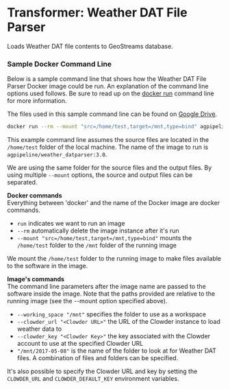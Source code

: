 # Transformer: Weather DAT File Parser

Loads Weather DAT file contents to GeoStreams database.

### Sample Docker Command Line

Below is a sample command line that shows how the Weather DAT File Parser Docker image could be run.
An explanation of the command line options used follows.
Be sure to read up on the [docker run](https://docs.docker.com/engine/reference/run/) command line for more information.

The files used in this sample command line can be found on [Google Drive](https://drive.google.com/file/d/1St8vvAqnYR4nndXjahFi8hF4U4CBYvGc/view?usp=sharing).

```sh
docker run --rm --mount "src=/home/test,target=/mnt,type=bind" agpipeline/weather_datparser:3.0 --working_space "/mnt" --clowder_url "<Clowder URL>" --clowder_key "<Clowder Key>" "/mnt/2017-05-08"
```

This example command line assumes the source files are located in the `/home/test` folder of the local machine.
The name of the image to run is `agpipeline/weather_datparser:3.0`.

We are using the same folder for the source files and the output files.
By using multiple `--mount` options, the source and output files can be separated.

**Docker commands** \
Everything between 'docker' and the name of the Docker image are docker commands.

- `run` indicates we want to run an image
- `--rm` automatically delete the image instance after it's run
- `--mount "src=/home/test,target=/mnt,type=bind"` mounts the `/home/test` folder to the `/mnt` folder of the running image

We mount the `/home/test` folder to the running image to make files available to the software in the image.

**Image's commands** \
The command line parameters after the image name are passed to the software inside the image.
Note that the paths provided are relative to the running image (see the --mount option specified above).

- `--working_space "/mnt"` specifies the folder to use as a workspace
- `--clowder_url "<Clowder URL>"` the URL of the Clowder instance to load weather data to
- `--clowder_key "<Clowder Key>"` the key associated with the Clowder account to use at the specified Clowder URL
- `"/mnt/2017-05-08"` is the name of the folder to look at for Weather DAT files. A combination of files and folders can be specified.

It's also possible to specify the Clowder URL and key by setting the `CLOWDER_URL` and `CLOWDER_DEFAULT_KEY` environment variables.
